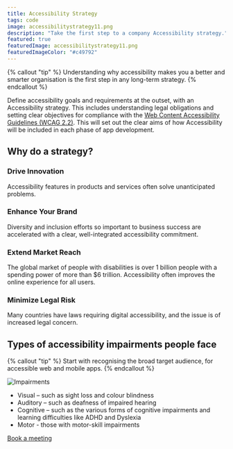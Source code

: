 ```yaml
---
title: Accessibility Strategy
tags: code
image: accessibilitystrategy11.png
description: "Take the first step to a company Accessibility strategy."
featured: true
featuredImage: accessibilitystrategy11.png
featuredImageColor: "#c49792"
---
```


{% callout "tip" %}
Understanding why accessibility makes you a better and smarter organisation is the first step in any long-term strategy.
{% endcallout %}

Define accessibility goals and requirements at the outset, with an Accessibility strategy. This includes understanding legal obligations and setting clear objectives for compliance with the [Web Content Accessibility Guidelines (WCAG 2.2)](https://www.w3.org/TR/WCAG22/). This will set out the clear aims of how Accessibility will be included in each phase of app development.

## Why do a strategy?

### Drive Innovation
Accessibility features in products and services often solve unanticipated problems.

### Enhance Your Brand 
Diversity and inclusion efforts so important to business success are accelerated with a clear, well-integrated accessibility commitment.

### Extend Market Reach
The global market of people with disabilities is over 1 billion people with a spending power of more than $6 trillion. Accessibility often improves the online experience for all users.

### Minimize Legal Risk
Many countries have laws requiring digital accessibility, and the issue is of increased legal concern.

## Types of accessibility impairments people face

{% callout "tip" %}
Start with recognising the broad target audience, for accessible web and mobile apps.
{% endcallout %}


![Impairments](https://jaffamonkey.com/assets/images/featured/impairments.png "Impairments")


* Visual – such as sight loss and colour blindness
* Auditory – such as deafness of impaired hearing
* Cognitive – such as the various forms of cognitive impairments and learning difficulties like ADHD and Dyslexia
* Motor - those with motor-skill impairments

<a href="https://calendly.com/jaffamonkeyltd/intro-call" class="btn btn--primary" target="_blank" rel="noopener noreferrer">Book a meeting</a>